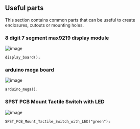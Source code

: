 ##  Useful parts

This section contains common parts that can be useful to create enclosures, cutouts or mounting holes.

### 8 digit 7 segment max9219 display module
![image](https://user-images.githubusercontent.com/1192916/193407688-ba0f25fd-c86e-4427-b5e8-1674d27d48ac.png)
```
display_board();
```

### arduino mega board
![image](https://user-images.githubusercontent.com/1192916/193407787-b733f762-77e7-4e5e-8cca-727876322a16.png)
```
arduino_mega();
```

### SPST PCB Mount Tactile Switch with LED
![image](https://user-images.githubusercontent.com/1192916/193407894-adeb5c3d-b875-41ba-8154-6e2a3ba65980.png)
```
SPST_PCB_Mount_Tactile_Switch_with_LED("green");
```
